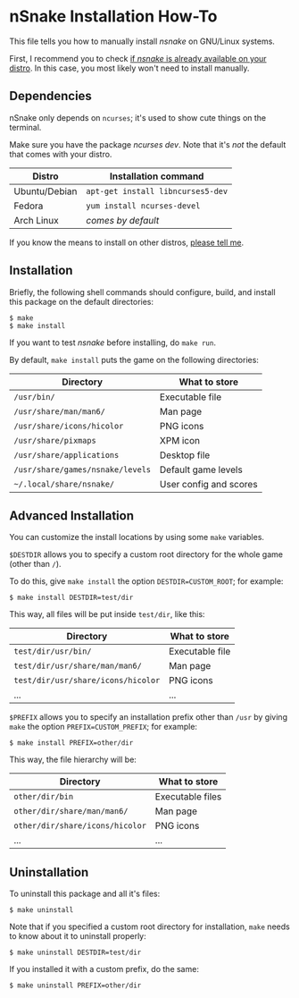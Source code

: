 # nSnake Installation How-To

This file tells you how to manually install _nsnake_ on GNU/Linux systems.

First, I recommend you to check
[if _nsnake_ is already available on your distro][distro]. In this case,
you most likely won't need to install manually.

## Dependencies

nSnake only depends on `ncurses`; it's used to show cute things on the terminal.

Make sure you have the package *ncurses dev*. Note that it's _not_ the default
that comes with your distro.

| Distro         | Installation command              |
| -------------- | --------------------------------- |
| Ubuntu/Debian  | `apt-get install libncurses5-dev` |
| Fedora         | `yum install ncurses-devel`       |
| Arch Linux     | _comes by default_                |

If you know the means to install on other distros, [please tell me][issues].

## Installation

Briefly, the following shell commands should configure,
build, and install this package on the default directories:

    $ make
    $ make install

If you want to test _nsnake_ before installing, do `make run`.

By default, `make install` puts the game on the following
directories:

| Directory                        | What to store            |
| -------------------------------- | -------------------------|
| `/usr/bin/`                      | Executable file          |
| `/usr/share/man/man6/`           | Man page                 |
| `/usr/share/icons/hicolor`       | PNG icons                |
| `/usr/share/pixmaps`             | XPM icon                 |
| `/usr/share/applications`        | Desktop file             |
| `/usr/share/games/nsnake/levels` | Default game levels      |
| `~/.local/share/nsnake/`         | User config and scores   |

## Advanced Installation

You can customize the install locations by using some `make`
variables.

`$DESTDIR` allows you to specify a custom root directory for the
whole game (other than `/`).

To do this, give `make install` the option `DESTDIR=CUSTOM_ROOT`;
for example:

    $ make install DESTDIR=test/dir

This way, all files will be put inside `test/dir`, like this:

| Directory                            | What to store            |
| ------------------------------------ | -------------------------|
| `test/dir/usr/bin/`                  | Executable file          |
| `test/dir/usr/share/man/man6/`       | Man page                 |
| `test/dir/usr/share/icons/hicolor`   | PNG icons                |
| ...                                  | ...

`$PREFIX` allows you to specify an installation prefix other than
`/usr` by giving `make` the option `PREFIX=CUSTOM_PREFIX`;
for example:

    $ make install PREFIX=other/dir

This way, the file hierarchy will be:

| Directory                       | What to store            |
| ------------------------------- | -------------------------|
| `other/dir/bin`                 | Executable files         |
| `other/dir/share/man/man6/`     | Man page                 |
| `other/dir/share/icons/hicolor` | PNG icons                |
| ...                             | ...                      |

## Uninstallation

To uninstall this package and all it's files:

    $ make uninstall

Note that if you specified a custom root directory for installation,
`make` needs to know about it to uninstall properly:

    $ make uninstall DESTDIR=test/dir

If you installed it with a custom prefix, do the same:

    $ make uninstall PREFIX=other/dir

[distro]: http://nsnake.alexdantas.net/#installation
[issues]: https://github.com/alexdantas/nSnake/issues

